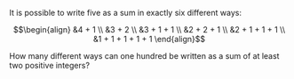 It is possible to write five as a sum in exactly six different ways:

$$\begin{align}
&4 + 1 \\
&3 + 2 \\
&3 + 1 + 1 \\
&2 + 2 + 1 \\
&2 + 1 + 1 + 1 \\
&1 + 1 + 1 + 1 + 1
\end{align}$$

How many different ways can one hundred be written as a sum of at least two positive integers?
